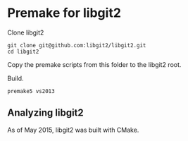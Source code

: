 Premake for libgit2
===================

Clone libgit2

```
git clone git@github.com:libgit2/libgit2.git
cd libgit2
```

Copy the premake scripts from this folder to the libgit2 root.

Build.

```
premake5 vs2013
```

Analyzing libgit2
-----------------

As of May 2015, libgit2 was built with CMake.
